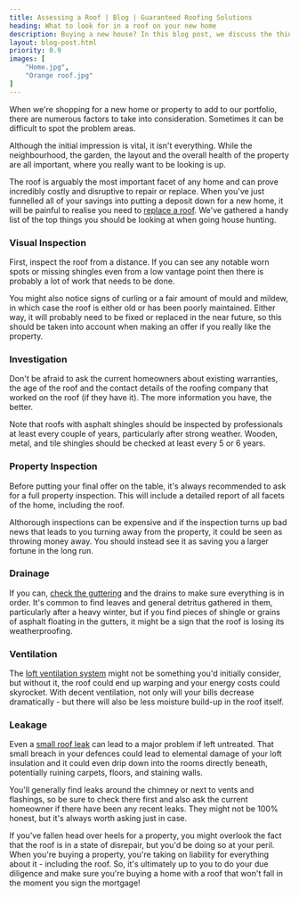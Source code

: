 ```yaml
---
title: Assessing a Roof | Blog | Guaranteed Roofing Solutions
heading: What to look for in a roof on your new home
description: Buying a new house? In this blog post, we discuss the things you should be looking out for when assessing the roof.
layout: blog-post.html
priority: 0.9
images: [
    "Home.jpg",
    "Orange roof.jpg"
]
---
```


When we're shopping for a new home or property to add to our portfolio, there are numerous factors to take into consideration. Sometimes it can be difficult to spot the problem areas.

Although the initial impression is vital, it isn't everything. While the neighbourhood, the garden, the layout and the overall health of the property are all important, where you really want to be looking is up.

The roof is arguably the most important facet of any home and can prove incredibly costly and disruptive to repair or replace. When you've just funnelled all of your savings into putting a deposit down for a new home, it will be painful to realise you need to <a href="https://householdquotes.co.uk/how-much-will-a-roof-replacement-cost/">replace a roof</a>. We've gathered a handy list of the top things you should be looking at when going house hunting.

<h3>Visual Inspection</h3>

First, inspect the roof from a distance. If you can see any notable worn spots or missing shingles even from a low vantage point then there is probably a lot of work that needs to be done. 

You might also notice signs of curling or a fair amount of mould and mildew, in which case the roof is either old or has been poorly maintained. Either way, it will probably need to be fixed or replaced in the near future, so this should be taken into account when making an offer if you really like the property.

<h3>Investigation</h3>

Don't be afraid to ask the current homeowners about existing warranties, the age of the roof and the contact details of the roofing company that worked on the roof (if they have it). The more information you have, the better. 

Note that roofs with asphalt shingles should be inspected by professionals at least every couple of years, particularly after strong weather. Wooden, metal, and tile shingles should be checked at least every 5 or 6 years.

<h3>Property Inspection</h3>

Before putting your final offer on the table, it's always recommended to ask for a full property inspection. This will include a detailed report of all facets of the home, including the roof. 

Althorough inspections can be expensive and if the inspection turns up bad news that leads to you turning away from the property, it could be seen as throwing money away. You should instead see it as saving you a larger fortune in the long run.

<h3>Drainage</h3>

If you can, <a href="https://handycrowd.com/how-to-check-and-maintain-your-guttering-or-rainwater-system/">check the guttering</a> and the drains to make sure everything is in order. It's common to find leaves and general detritus gathered in them, particularly after a heavy winter, but if you find pieces of shingle or grains of asphalt floating in the gutters, it might be a sign that the roof is losing its weatherproofing.

<h3>Ventilation</h3>

The <a href="https://www.diydoctor.org.uk/blog/2013/12/positive-input-ventilation-the-ultimate-cure-for-condensation/">loft ventilation system</a> might not be something you'd initially consider, but without it, the roof could end up warping and your energy costs could skyrocket. With decent ventilation, not only will your bills decrease dramatically - but there will also be less moisture build-up in the roof itself.

<h3>Leakage</h3>

Even a <a href="https://www.familyhandyman.com/roof/roof-repair/roof-repair-how-to-find-and-fix-roof-leaks/">small roof leak</a> can lead to a major problem if left untreated. That small breach in your defences could lead to elemental damage of your loft insulation and it could even drip down into the rooms directly beneath, potentially ruining carpets, floors, and staining walls. 

You'll generally find leaks around the chimney or next to vents and flashings, so be sure to check there first and also ask the current homeowner if there have been any recent leaks. They might not be 100% honest, but it's always worth asking just in case.

If you've fallen head over heels for a property, you might overlook the fact that the roof is in a state of disrepair, but you'd be doing so at your peril. When you're buying a property, you're taking on liability for everything about it - including the roof. So, it's ultimately up to you to do your due diligence and make sure you're buying a home with a roof that won't fall in the moment you sign the mortgage!
